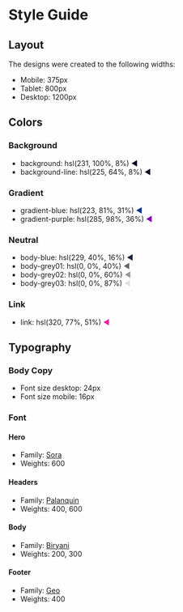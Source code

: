 # Style Guide
## Layout

The designs were created to the following widths:

- Mobile: 375px
- Tablet: 800px
- Desktop: 1200px

## Colors

### Background

- background: hsl(231, 100%, 8%) <span style="color:hsl(231, 100%, 8%)">&#9664;</span>
- background-line: hsl(225, 64%, 8%) <span style="color:hsl(225, 64%, 8%)">&#9664;</span>

### Gradient

- gradient-blue: hsl(223, 81%, 31%) <span style="color:hsl(223, 81%, 31%)">&#9664;</span>
- gradient-purple: hsl(285, 98%, 36%) <span style="color:hsl(285, 98%, 36%)">&#9664;</span>

### Neutral

- body-blue: hsl(229, 40%, 16%) <span style="color:hsl(229, 40%, 16%)">&#9664;</span>
- body-grey01: hsl(0, 0%, 40%) <span style="color:hsl(0, 0%, 40%)">&#9664;</span>
- body-grey02: hsl(0, 0%, 60%) <span style="color:hsl(0, 0%, 60%)">&#9664;</span>
- body-grey03: hsl(0, 0%, 87%) <span style="color:hsl(0, 0%, 87%)">&#9664;</span>

### Link

- link: hsl(320, 77%, 51%) <span style="color:hsl(320, 77%, 51%)">&#9664;</span>


## Typography

### Body Copy

- Font size desktop: 24px
- Font size mobile: 16px

### Font

#### Hero
- Family: [Sora](https://fonts.google.com/specimen/Sora)
- Weights: 600

#### Headers
- Family: [Palanquin](https://fonts.google.com/specimen/Palanquin)
- Weights: 400, 600

#### Body
- Family: [Biryani](https://fonts.google.com/specimen/Biryani)
- Weights: 200, 300

#### Footer
- Family: [Geo](https://fonts.google.com/specimen/Geo)
- Weights: 400
